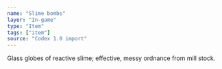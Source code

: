 ```yaml
---
name: "Slime bombs"
layer: "In-game"
type: "Item"
tags: ["item"]
source: "Codex 1.0 import"
---
```

Glass globes of reactive slime; effective, messy ordnance from mill stock.
